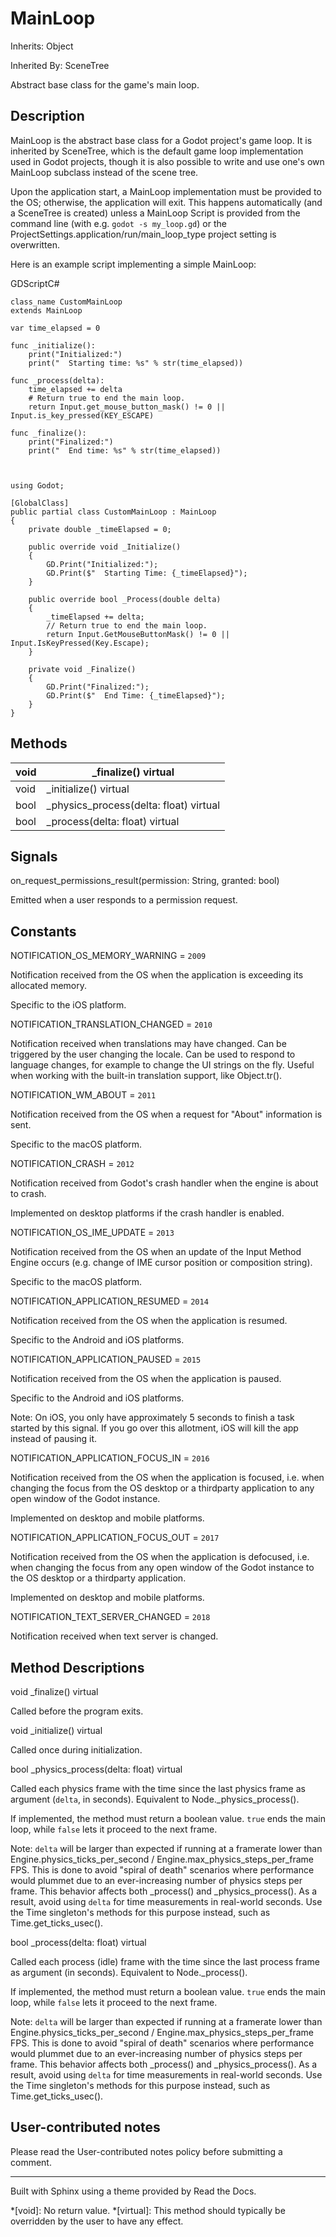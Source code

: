 # MainLoop

Inherits: Object

Inherited By: SceneTree

Abstract base class for the game's main loop.

## Description

MainLoop is the abstract base class for a Godot project's game loop. It is
inherited by SceneTree, which is the default game loop implementation used in
Godot projects, though it is also possible to write and use one's own MainLoop
subclass instead of the scene tree.

Upon the application start, a MainLoop implementation must be provided to the
OS; otherwise, the application will exit. This happens automatically (and a
SceneTree is created) unless a MainLoop Script is provided from the command
line (with e.g. `godot -s my_loop.gd`) or the
ProjectSettings.application/run/main_loop_type project setting is overwritten.

Here is an example script implementing a simple MainLoop:

GDScriptC#

    
    
    class_name CustomMainLoop
    extends MainLoop
    
    var time_elapsed = 0
    
    func _initialize():
        print("Initialized:")
        print("  Starting time: %s" % str(time_elapsed))
    
    func _process(delta):
        time_elapsed += delta
        # Return true to end the main loop.
        return Input.get_mouse_button_mask() != 0 || Input.is_key_pressed(KEY_ESCAPE)
    
    func _finalize():
        print("Finalized:")
        print("  End time: %s" % str(time_elapsed))
    
    
    
    using Godot;
    
    [GlobalClass]
    public partial class CustomMainLoop : MainLoop
    {
        private double _timeElapsed = 0;
    
        public override void _Initialize()
        {
            GD.Print("Initialized:");
            GD.Print($"  Starting Time: {_timeElapsed}");
        }
    
        public override bool _Process(double delta)
        {
            _timeElapsed += delta;
            // Return true to end the main loop.
            return Input.GetMouseButtonMask() != 0 || Input.IsKeyPressed(Key.Escape);
        }
    
        private void _Finalize()
        {
            GD.Print("Finalized:");
            GD.Print($"  End Time: {_timeElapsed}");
        }
    }
    

## Methods

void | _finalize() virtual  
---|---  
void | _initialize() virtual  
bool | _physics_process(delta: float) virtual  
bool | _process(delta: float) virtual  
  
## Signals

on_request_permissions_result(permission: String, granted: bool)

Emitted when a user responds to a permission request.

## Constants

NOTIFICATION_OS_MEMORY_WARNING = `2009`

Notification received from the OS when the application is exceeding its
allocated memory.

Specific to the iOS platform.

NOTIFICATION_TRANSLATION_CHANGED = `2010`

Notification received when translations may have changed. Can be triggered by
the user changing the locale. Can be used to respond to language changes, for
example to change the UI strings on the fly. Useful when working with the
built-in translation support, like Object.tr().

NOTIFICATION_WM_ABOUT = `2011`

Notification received from the OS when a request for "About" information is
sent.

Specific to the macOS platform.

NOTIFICATION_CRASH = `2012`

Notification received from Godot's crash handler when the engine is about to
crash.

Implemented on desktop platforms if the crash handler is enabled.

NOTIFICATION_OS_IME_UPDATE = `2013`

Notification received from the OS when an update of the Input Method Engine
occurs (e.g. change of IME cursor position or composition string).

Specific to the macOS platform.

NOTIFICATION_APPLICATION_RESUMED = `2014`

Notification received from the OS when the application is resumed.

Specific to the Android and iOS platforms.

NOTIFICATION_APPLICATION_PAUSED = `2015`

Notification received from the OS when the application is paused.

Specific to the Android and iOS platforms.

Note: On iOS, you only have approximately 5 seconds to finish a task started
by this signal. If you go over this allotment, iOS will kill the app instead
of pausing it.

NOTIFICATION_APPLICATION_FOCUS_IN = `2016`

Notification received from the OS when the application is focused, i.e. when
changing the focus from the OS desktop or a thirdparty application to any open
window of the Godot instance.

Implemented on desktop and mobile platforms.

NOTIFICATION_APPLICATION_FOCUS_OUT = `2017`

Notification received from the OS when the application is defocused, i.e. when
changing the focus from any open window of the Godot instance to the OS
desktop or a thirdparty application.

Implemented on desktop and mobile platforms.

NOTIFICATION_TEXT_SERVER_CHANGED = `2018`

Notification received when text server is changed.

## Method Descriptions

void _finalize() virtual

Called before the program exits.

void _initialize() virtual

Called once during initialization.

bool _physics_process(delta: float) virtual

Called each physics frame with the time since the last physics frame as
argument (`delta`, in seconds). Equivalent to Node._physics_process().

If implemented, the method must return a boolean value. `true` ends the main
loop, while `false` lets it proceed to the next frame.

Note: `delta` will be larger than expected if running at a framerate lower
than Engine.physics_ticks_per_second / Engine.max_physics_steps_per_frame FPS.
This is done to avoid "spiral of death" scenarios where performance would
plummet due to an ever-increasing number of physics steps per frame. This
behavior affects both _process() and _physics_process(). As a result, avoid
using `delta` for time measurements in real-world seconds. Use the Time
singleton's methods for this purpose instead, such as Time.get_ticks_usec().

bool _process(delta: float) virtual

Called each process (idle) frame with the time since the last process frame as
argument (in seconds). Equivalent to Node._process().

If implemented, the method must return a boolean value. `true` ends the main
loop, while `false` lets it proceed to the next frame.

Note: `delta` will be larger than expected if running at a framerate lower
than Engine.physics_ticks_per_second / Engine.max_physics_steps_per_frame FPS.
This is done to avoid "spiral of death" scenarios where performance would
plummet due to an ever-increasing number of physics steps per frame. This
behavior affects both _process() and _physics_process(). As a result, avoid
using `delta` for time measurements in real-world seconds. Use the Time
singleton's methods for this purpose instead, such as Time.get_ticks_usec().

## User-contributed notes

Please read the User-contributed notes policy before submitting a comment.

* * *

Built with Sphinx using a theme provided by Read the Docs.

  *[void]: No return value.
  *[virtual]: This method should typically be overridden by the user to have any effect.


